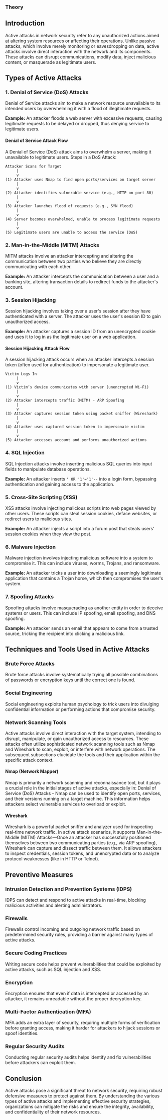 ### Theory

## Introduction

Active attacks in network security refer to any unauthorized actions aimed at altering system resources or affecting their operations. Unlike passive attacks, which involve merely monitoring or eavesdropping on data, active attacks involve direct interaction with the network and its components. These attacks can disrupt communications, modify data, inject malicious content, or masquerade as legitimate users.

## Types of Active Attacks

### 1. Denial of Service (DoS) Attacks

Denial of Service attacks aim to make a network resource unavailable to its intended users by overwhelming it with a flood of illegitimate requests.

**Example:** An attacker floods a web server with excessive requests, causing legitimate requests to be delayed or dropped, thus denying service to legitimate users.

#### Denial of Service Attack Flow

A Denial of Service (DoS) attack aims to overwhelm a server, making it unavailable to legitimate users. Steps in a DoS Attack:

```
Attacker Scans for Target
     |
     v
(1) Attacker uses Nmap to find open ports/services on target server
     |
     v
(2) Attacker identifies vulnerable service (e.g., HTTP on port 80)
     |
     v
(3) Attacker launches flood of requests (e.g., SYN flood)
     |
     v
(4) Server becomes overwhelmed, unable to process legitimate requests
     |
     v
(5) Legitimate users are unable to access the service (DoS)
```

### 2. Man-in-the-Middle (MITM) Attacks

MITM attacks involve an attacker intercepting and altering the communication between two parties who believe they are directly communicating with each other.

**Example:** An attacker intercepts the communication between a user and a banking site, altering transaction details to redirect funds to the attacker's account.

### 3. Session Hijacking

Session hijacking involves taking over a user's session after they have authenticated with a server. The attacker uses the user's session ID to gain unauthorized access.

**Example:** An attacker captures a session ID from an unencrypted cookie and uses it to log in as the legitimate user on a web application.

#### Session Hijacking Attack Flow

A session hijacking attack occurs when an attacker intercepts a session token (often used for authentication) to impersonate a legitimate user.

```
Victim Logs In
     |
     v
(1) Victim’s device communicates with server (unencrypted Wi-Fi)
     |
     v
(2) Attacker intercepts traffic (MITM) - ARP Spoofing
     |
     v
(3) Attacker captures session token using packet sniffer (Wireshark)
     |
     v
(4) Attacker uses captured session token to impersonate victim
     |
     v
(5) Attacker accesses account and performs unauthorized actions
```

### 4. SQL Injection

SQL Injection attacks involve inserting malicious SQL queries into input fields to manipulate database operations.

**Example:** An attacker inserts `' OR '1'='1'--` into a login form, bypassing authentication and gaining access to the application.

### 5. Cross-Site Scripting (XSS)

XSS attacks involve injecting malicious scripts into web pages viewed by other users. These scripts can steal session cookies, deface websites, or redirect users to malicious sites.

**Example:** An attacker injects a script into a forum post that steals users' session cookies when they view the post.

### 6. Malware Injection

Malware injection involves injecting malicious software into a system to compromise it. This can include viruses, worms, Trojans, and ransomware.

**Example:** An attacker tricks a user into downloading a seemingly legitimate application that contains a Trojan horse, which then compromises the user's system.

### 7. Spoofing Attacks

Spoofing attacks involve masquerading as another entity in order to deceive systems or users. This can include IP spoofing, email spoofing, and DNS spoofing.

**Example:** An attacker sends an email that appears to come from a trusted source, tricking the recipient into clicking a malicious link.

## Techniques and Tools Used in Active Attacks

### Brute Force Attacks

Brute force attacks involve systematically trying all possible combinations of passwords or encryption keys until the correct one is found.

### Social Engineering

Social engineering exploits human psychology to trick users into divulging confidential information or performing actions that compromise security.

### Network Scanning Tools

Active attacks involve direct interaction with the target system, intending to disrupt, manipulate, or gain unauthorized access to resources. These attacks often utilize sophisticated network scanning tools such as Nmap and Wireshark to scan, exploit, or interfere with network operations. The subsequent subsections elucidate the tools and their application within the specific attack context.

#### Nmap (Network Mapper)

Nmap is primarily a network scanning and reconnaissance tool, but it plays a crucial role in the initial stages of active attacks, especially in:
Denial of Service (DoS) Attacks - Nmap can be used to identify open ports, services, and their versions running on a target machine. This information helps attackers select vulnerable services to overload or exploit.

#### Wireshark

Wireshark is a powerful packet sniffer and analyzer used for inspecting real-time network traffic. In active attack scenarios, it supports Man-in-the-Middle (MITM) Attacks—Once an attacker has successfully positioned themselves between two communicating parties (e.g., via ARP spoofing), Wireshark can capture and dissect traffic between them. It allows attackers to inspect credentials, session tokens, and unencrypted data or to analyze protocol weaknesses (like in HTTP or Telnet).

## Preventive Measures

### Intrusion Detection and Prevention Systems (IDPS)

IDPS can detect and respond to active attacks in real-time, blocking malicious activities and alerting administrators.

### Firewalls

Firewalls control incoming and outgoing network traffic based on predetermined security rules, providing a barrier against many types of active attacks.

### Secure Coding Practices

Writing secure code helps prevent vulnerabilities that could be exploited by active attacks, such as SQL injection and XSS.

### Encryption

Encryption ensures that even if data is intercepted or accessed by an attacker, it remains unreadable without the proper decryption key.

### Multi-Factor Authentication (MFA)

MFA adds an extra layer of security, requiring multiple forms of verification before granting access, making it harder for attackers to hijack sessions or spoof identities.

### Regular Security Audits

Conducting regular security audits helps identify and fix vulnerabilities before attackers can exploit them.

## Conclusion

Active attacks pose a significant threat to network security, requiring robust defensive measures to protect against them. By understanding the various types of active attacks and implementing effective security strategies, organizations can mitigate the risks and ensure the integrity, availability, and confidentiality of their network resources.
